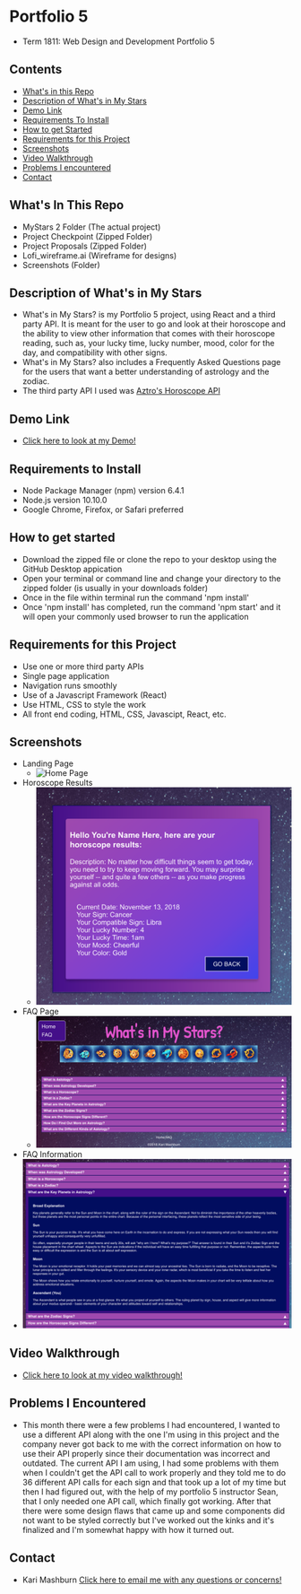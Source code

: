 # Portfolio 5

* Term 1811: Web Design and Development Portfolio 5

## Contents

* [What's in this Repo](#Whats-In-This-Repo)
* [Description of What's in My Stars](#description-of-whats-in-my-stars)
* [Demo Link](#Demo-Link)
* [Requirements To Install](#Requirements-To-Install)
* [How to get Started](#How-to-get-started)
* [Requirements for this Project](#Requirements-for-this-project)
* [Screenshots](#Screenshots)
* [Video Walkthrough](#Video-Walkthrough)
* [Problems I encountered](#Problems-I-Encountered)
* [Contact](#Contact)

## What's In This Repo

* MyStars 2 Folder (The actual project)
* Project Checkpoint (Zipped Folder)
* Project Proposals (Zipped Folder)
* Lofi_wireframe.ai (Wireframe for designs)
* Screenshots (Folder)

## Description of What's in My Stars

* What's in My Stars? is my Portfolio 5 project, using React and a third party API. It is meant for the user to go and look at their horoscope and the ability to view other information that comes with their horoscope reading, such as, your lucky time, lucky number, mood, color for the day, and compatibility with other signs.
* What's in My Stars? also includes a Frequently Asked Questions page for the users that want a better understanding of astrology and the zodiac.
* The third party API I used was [Aztro's Horoscope API](https://github.com/sameerkumar18/aztro)

## Demo Link

* [Click here to look at my Demo!](https://kari-mashburn.github.io/portfolio5/#/)

## Requirements to Install

* Node Package Manager (npm) version 6.4.1
* Node.js version 10.10.0
* Google Chrome, Firefox, or Safari preferred

## How to get started

* Download the zipped file or clone the repo to your desktop using the GitHub Desktop appication
* Open your terminal or command line and change your directory to the zipped folder (is usually in your downloads folder) 
* Once in the file within terminal run the command 'npm install'
* Once 'npm install' has completed, run the command 'npm start' and it will open your commonly used browser to run the application

## Requirements for this Project

* Use one or more third party APIs
* Single page application
* Navigation runs smoothly
* Use of a Javascript Framework (React)
* Use HTML, CSS to style the work
* All front end coding, HTML, CSS, Javascipt, React, etc.

## Screenshots

* Landing Page
  * ![Home Page](/screenshots/landingPage.png)
* Horoscope Results
  * ![Horoscope Results](/screenshots/horoscopeResults.png)
* FAQ Page
  * ![FAQ Page](/screenshots/FAQPage.png)
* FAQ Information  
* ![FAQ Information](/screenshots/FAQInfo.png)

## Video Walkthrough

* [Click here to look at my video walkthrough!](https://youtu.be/ul8M0w8APQY)

## Problems I Encountered

* This month there were a few problems I had encountered, I wanted to use a different API along with the one I'm using in this project and the company never got back to me with the correct information on how to use their API properly since their documentation was incorrect and outdated. The current API I am using, I had some problems with them when I couldn't get the API call to work properly and they told me to do 36 different API calls for each sign and that took up a lot of my time but then I had figured out, with the help of my portfolio 5 instructor Sean, that I only needed one API call, which finally got working. After that there were some design flaws that came up and some components did not want to be styled correctly but I've worked out the kinks and it's finalized and I'm somewhat happy with how it turned out.

## Contact

* Kari Mashburn [Click here to email me with any questions or concerns!](mailto:kmashburn@student.fullsail.edu)
